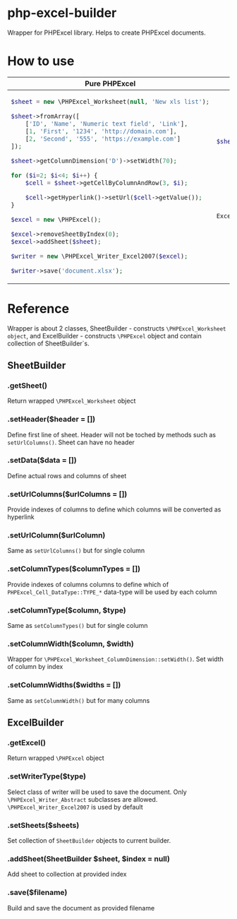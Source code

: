 # php-excel-builder

Wrapper for PHPExcel library.
Helps to create PHPExcel documents.

# How to use

<table>
<thead>
<th>Pure PHPExcel</th>
<th>With php-excel-builder</th>
</thead>
<tbody>
<tr>
<td>

```php
$sheet = new \PHPExcel_Worksheet(null, 'New xls list');

$sheet->fromArray([
    ['ID', 'Name', 'Numeric text field', 'Link'],
    [1, 'First', '1234', 'http://domain.com'],
    [2, 'Second', '555', 'https://example.com']
]);

$sheet->getColumnDimension('D')->setWidth(70);

for ($i=2; $i<4; $i++) {
    $cell = $sheet->getCellByColumnAndRow(3, $i);

    $cell->getHyperlink()->setUrl($cell->getValue());
}

$excel = new \PHPExcel();

$excel->removeSheetByIndex(0);
$excel->addSheet($sheet);

$writer = new \PHPExcel_Writer_Excel2007($excel);

$writer->save('document.xlsx');
```

</td>
<td>

```php
$sheet = ExcelFacade\SheetBuilder::create('New xls list')
    ->setHeader(['ID', 'Name', 'Numeric text field', 'Link'])
    ->setData([
        [1, 'First', '1234', 'http://domain.com'],
        [2, 'Second', '555', 'https://example.com']
    ])
    ->setColumnWidth('D', 70)
    ->setUrlColumn(3)
    ->setColumnType(2, \PHPExcel_Cell_DataType::TYPE_STRING2);

ExcelFacade\ExcelBuilder::create()
    ->addSheet($sheet)
    ->save('document.xlsx');
```

</td>
</tr>
</tbody>
</table>

# Reference

Wrapper is about 2 classes,
SheetBuilder - constructs `\PHPExcel_Worksheet object`,
and ExcelBuilder - constructs `\PHPExcel` object and contain collection of SheetBuilder`s.

## SheetBuilder

### .getSheet()

Return wrapped `\PHPExcel_Worksheet` object

### .setHeader($header = [])

Define first line of sheet.
Header will not be toched by methods such as `setUrlColumns()`.
Sheet can have no header

### .setData($data = [])

Define actual rows and columns of sheet

### .setUrlColumns($urlColumns = [])

Provide indexes of columns to define which columns will be converted as hyperlink

### .setUrlColumn($urlColumn)

Same as `setUrlColumns()` but for single column

### .setColumnTypes($columnTypes = [])

Provide indexes of columns columns to define which of `PHPExcel_Cell_DataType::TYPE_*` data-type will be used by each column

### .setColumnType($column, $type)

Same as `setColumnTypes()` but for single column

### .setColumnWidth($column, $width)

Wrapper for `\PHPExcel_Worksheet_ColumnDimension::setWidth()`. Set width of column by index

### .setColumnWidths($widths = [])

Same as `setColumnWidth()` but for many columns

## ExcelBuilder

### .getExcel()

Return wrapped `\PHPExcel` object

### .setWriterType($type)

Select class of writer will be used to save the document.
Only `\PHPExcel_Writer_Abstract` subclasses are allowed.
`\PHPExcel_Writer_Excel2007` is used by default

### .setSheets($sheets)

Set collection of `SheetBuilder` objects to current builder.

### .addSheet(SheetBuilder $sheet, $index = null)

Add sheet to collection at provided index

### .save($filename)

Build and save the document as provided filename
